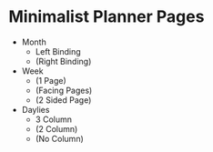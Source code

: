 # Minimalist Planner Pages

* Month
	- Left Binding
	- (Right Binding)
* Week
	- (1 Page)
	- (Facing Pages)
	- (2 Sided Page)
* Daylies
	- 3 Column
	- (2 Column)
	- (No Column)
